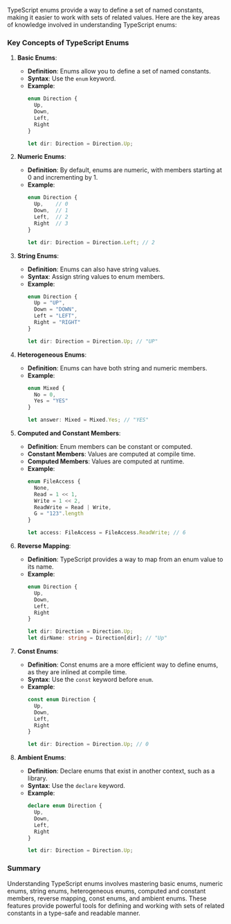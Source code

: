 TypeScript enums provide a way to define a set of named constants, making it easier to work with sets of related values. Here are the key areas of knowledge involved in understanding TypeScript enums:

### Key Concepts of TypeScript Enums

1. **Basic Enums**:
   - **Definition**: Enums allow you to define a set of named constants.
   - **Syntax**: Use the `enum` keyword.
   - **Example**:
     ```typescript
     enum Direction {
       Up,
       Down,
       Left,
       Right
     }

     let dir: Direction = Direction.Up;
     ```

2. **Numeric Enums**:
   - **Definition**: By default, enums are numeric, with members starting at 0 and incrementing by 1.
   - **Example**:
     ```typescript
     enum Direction {
       Up,    // 0
       Down,  // 1
       Left,  // 2
       Right  // 3
     }

     let dir: Direction = Direction.Left; // 2
     ```

3. **String Enums**:
   - **Definition**: Enums can also have string values.
   - **Syntax**: Assign string values to enum members.
   - **Example**:
     ```typescript
     enum Direction {
       Up = "UP",
       Down = "DOWN",
       Left = "LEFT",
       Right = "RIGHT"
     }

     let dir: Direction = Direction.Up; // "UP"
     ```

4. **Heterogeneous Enums**:
   - **Definition**: Enums can have both string and numeric members.
   - **Example**:
     ```typescript
     enum Mixed {
       No = 0,
       Yes = "YES"
     }

     let answer: Mixed = Mixed.Yes; // "YES"
     ```

5. **Computed and Constant Members**:
   - **Definition**: Enum members can be constant or computed.
   - **Constant Members**: Values are computed at compile time.
   - **Computed Members**: Values are computed at runtime.
   - **Example**:
     ```typescript
     enum FileAccess {
       None,
       Read = 1 << 1,
       Write = 1 << 2,
       ReadWrite = Read | Write,
       G = "123".length
     }

     let access: FileAccess = FileAccess.ReadWrite; // 6
     ```

6. **Reverse Mapping**:
   - **Definition**: TypeScript provides a way to map from an enum value to its name.
   - **Example**:
     ```typescript
     enum Direction {
       Up,
       Down,
       Left,
       Right
     }

     let dir: Direction = Direction.Up;
     let dirName: string = Direction[dir]; // "Up"
     ```

7. **Const Enums**:
   - **Definition**: Const enums are a more efficient way to define enums, as they are inlined at compile time.
   - **Syntax**: Use the `const` keyword before `enum`.
   - **Example**:
     ```typescript
     const enum Direction {
       Up,
       Down,
       Left,
       Right
     }

     let dir: Direction = Direction.Up; // 0
     ```

8. **Ambient Enums**:
   - **Definition**: Declare enums that exist in another context, such as a library.
   - **Syntax**: Use the `declare` keyword.
   - **Example**:
     ```typescript
     declare enum Direction {
       Up,
       Down,
       Left,
       Right
     }

     let dir: Direction = Direction.Up;
     ```

### Summary

Understanding TypeScript enums involves mastering basic enums, numeric enums, string enums, heterogeneous enums, computed and constant members, reverse mapping, const enums, and ambient enums. These features provide powerful tools for defining and working with sets of related constants in a type-safe and readable manner.